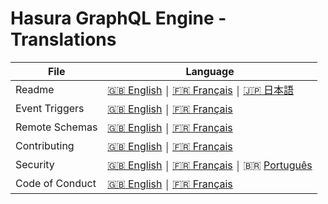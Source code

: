 # Hasura GraphQL Engine - Translations

| File            | Language      |
|-----------------|---------------|
| Readme          | [:uk: English](../README.md)          ￨ [:fr: Français](README.french.md)          ￨ [:jp: 日本語](README.japanese.md) |
| Event Triggers  | [:uk: English](../event-triggers.md)  ￨ [:fr: Français](event-triggers.french.md)  |
| Remote Schemas  | [:uk: English](../remote-schemas.md)  ￨ [:fr: Français](remote-schemas.french.md)  |
| Contributing    | [:uk: English](../CONTRIBUTING.md)    ￨ [:fr: Français](CONTRIBUTING.french.md)    |
| Security        | [:uk: English](../SECURITY.md)        ￨ [:fr: Français](SECURITY.french.md)  ￨ <span>&#x1f1e7;&#x1f1f7;</span> [Português](../translations/SECURITY.portuguese.md)        |
| Code of Conduct | [:uk: English](../code-of-conduct.md) ￨ [:fr: Français](code-of-conduct.french.md) |
